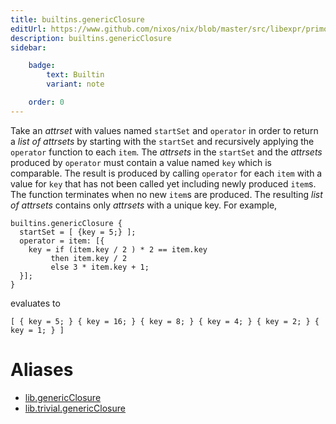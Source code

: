 ```yaml
---
title: builtins.genericClosure
editUrl: https://www.github.com/nixos/nix/blob/master/src/libexpr/primops.cc
description: builtins.genericClosure
sidebar:

    badge:
        text: Builtin
        variant: note

    order: 0
---
```


Take an *attrset* with values named `startSet` and `operator` in order to
return a *list of attrsets* by starting with the `startSet` and recursively
applying the `operator` function to each `item`. The *attrsets* in the
`startSet` and the *attrsets* produced by `operator` must contain a value
named `key` which is comparable. The result is produced by calling `operator`
for each `item` with a value for `key` that has not been called yet including
newly produced `item`s. The function terminates when no new `item`s are
produced. The resulting *list of attrsets* contains only *attrsets* with a
unique key. For example,

```
builtins.genericClosure {
  startSet = [ {key = 5;} ];
  operator = item: [{
    key = if (item.key / 2 ) * 2 == item.key
         then item.key / 2
         else 3 * item.key + 1;
  }];
}
```
evaluates to
```
[ { key = 5; } { key = 16; } { key = 8; } { key = 4; } { key = 2; } { key = 1; } ]
```


# Aliases

- [lib.genericClosure](/nix-doc-comments/reference/lib/lib-genericClosure)
- [lib.trivial.genericClosure](/nix-doc-comments/reference/lib/trivial/lib-trivial-genericClosure)


